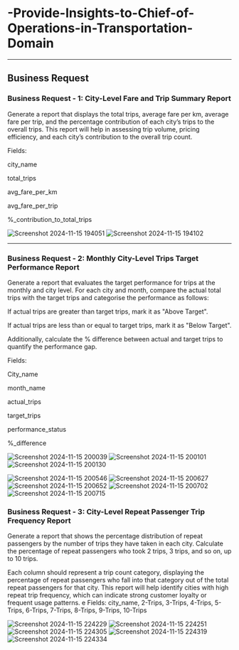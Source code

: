 # -Provide-Insights-to-Chief-of-Operations-in-Transportation-Domain

*****
##                                         Business Request

### Business Request - 1: City-Level Fare and Trip Summary Report
Generate a report that displays the total trips, average fare per km, average fare per trip, and
the percentage contribution of each city’s trips to the overall trips. This report will help in
assessing trip volume, pricing efficiency, and each city’s contribution to the overall trip count.

Fields:

city_name

total_trips

avg_fare_per_km

avg_fare_per_trip

%_contribution_to_total_trips

![Screenshot 2024-11-15 194051](https://github.com/user-attachments/assets/a8934505-aa6e-4c77-8942-8556cf55f4b7)
![Screenshot 2024-11-15 194102](https://github.com/user-attachments/assets/48975dd4-4dbb-44f1-9ec7-9de96bb7ac78)

*****

### Business Request - 2: Monthly City-Level Trips Target Performance Report
Generate a report that evaluates the target performance for trips at the monthly and city
level. For each city and month, compare the actual total trips with the target trips and
categorise the performance as follows:

If actual trips are greater than target trips, mark it as "Above Target".

If actual trips are less than or equal to target trips, mark it as "Below Target".

Additionally, calculate the % difference between actual and target trips to quantify the
performance gap.

Fields:

City_name

month_name

actual_trips

target_trips

performance_status

%_difference

![Screenshot 2024-11-15 200039](https://github.com/user-attachments/assets/8ac0901b-6c32-47d7-95f0-6cba66b675b6)
![Screenshot 2024-11-15 200101](https://github.com/user-attachments/assets/de1786bb-8b83-4bcd-b0a5-c0fdff64554d)
![Screenshot 2024-11-15 200130](https://github.com/user-attachments/assets/ede481af-40ab-4fb3-9275-ab337cde3e18)


![Screenshot 2024-11-15 200546](https://github.com/user-attachments/assets/d5580963-7f07-4dae-b4fc-9393668ae090)
![Screenshot 2024-11-15 200627](https://github.com/user-attachments/assets/e770a51b-9b6b-42b2-a51d-2ab93dc9186d)
![Screenshot 2024-11-15 200652](https://github.com/user-attachments/assets/c875aaf9-7546-492a-9d6e-f8ed0f866ff6)
![Screenshot 2024-11-15 200702](https://github.com/user-attachments/assets/77a1031a-4518-473a-a6d9-c38921d14467)
![Screenshot 2024-11-15 200715](https://github.com/user-attachments/assets/85e63e0e-30d8-4137-a048-3f0e45215884)


### Business Request - 3: City-Level Repeat Passenger Trip Frequency Report
Generate a report that shows the percentage distribution of repeat passengers by the
number of trips they have taken in each city. Calculate the percentage of repeat passengers
who took 2 trips, 3 trips, and so on, up to 10 trips.

Each column should represent a trip count category, displaying the percentage of repeat
passengers who fall into that category out of the total repeat passengers for that city.
This report will help identify cities with high repeat trip frequency, which can indicate strong
customer loyalty or frequent usage patterns.
e Fields: city_name, 2-Trips, 3-Trips, 4-Trips, 5-Trips, 6-Trips, 7-Trips, 8-Trips, 9-Trips,
10-Trips

![Screenshot 2024-11-15 224229](https://github.com/user-attachments/assets/6b37eb5e-2da5-459d-ace9-e5623ab9f316)
![Screenshot 2024-11-15 224251](https://github.com/user-attachments/assets/ce4295d8-eb36-4e72-a2fe-03b34e83999e)
![Screenshot 2024-11-15 224305](https://github.com/user-attachments/assets/4c857929-5c53-459f-a64a-1204673a5ed3)
![Screenshot 2024-11-15 224319](https://github.com/user-attachments/assets/50b013a1-7569-4ebf-a7ab-91f89c859961)
![Screenshot 2024-11-15 224334](https://github.com/user-attachments/assets/0f01a674-642e-4014-a00f-e202d796fc62)






